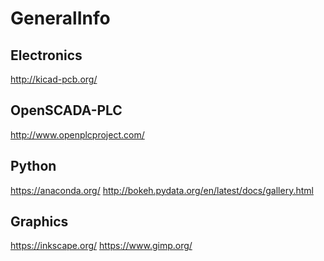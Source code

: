 # GeneralInfo


Electronics
--------------------
http://kicad-pcb.org/


OpenSCADA-PLC
---------------
http://www.openplcproject.com/

Python
----------------
https://anaconda.org/
http://bokeh.pydata.org/en/latest/docs/gallery.html



Graphics
----------------
https://inkscape.org/
https://www.gimp.org/
